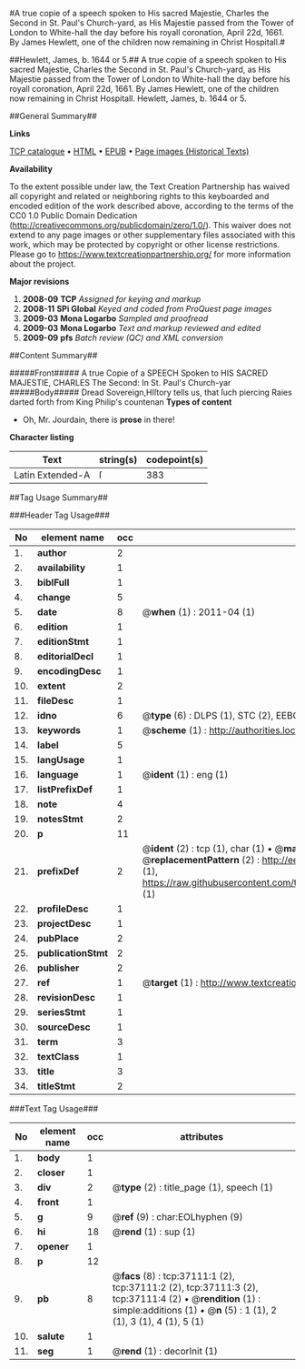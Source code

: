 #A true copie of a speech spoken to His sacred Majestie, Charles the Second in St. Paul's Church-yard, as His Majestie passed from the Tower of London to White-hall the day before his royall coronation, April 22d, 1661. By James Hewlett, one of the children now remaining in Christ Hospitall.#

##Hewlett, James, b. 1644 or 5.##
A true copie of a speech spoken to His sacred Majestie, Charles the Second in St. Paul's Church-yard, as His Majestie passed from the Tower of London to White-hall the day before his royall coronation, April 22d, 1661. By James Hewlett, one of the children now remaining in Christ Hospitall.
Hewlett, James, b. 1644 or 5.

##General Summary##

**Links**

[TCP catalogue](http://www.ota.ox.ac.uk/tcp/)  • 
[HTML](http://tei.it.ox.ac.uk/tcp/Texts-HTML/free/A43/A43472.html)  • 
[EPUB](http://tei.it.ox.ac.uk/tcp/Texts-EPUB/free/A43/A43472.epub) • 
[Page images (Historical Texts)](https://historicaltexts.jisc.ac.uk/eebo-99832637e)

**Availability**

To the extent possible under law, the Text Creation Partnership has waived all copyright and related or neighboring rights to this keyboarded and encoded edition of the work described above, according to the terms of the CC0 1.0 Public Domain Dedication (http://creativecommons.org/publicdomain/zero/1.0/). This waiver does not extend to any page images or other supplementary files associated with this work, which may be protected by copyright or other license restrictions. Please go to https://www.textcreationpartnership.org/ for more information about the project.

**Major revisions**

1. __2008-09__ __TCP__ *Assigned for keying and markup*
1. __2008-11__ __SPi Global__ *Keyed and coded from ProQuest page images*
1. __2009-03__ __Mona Logarbo__ *Sampled and proofread*
1. __2009-03__ __Mona Logarbo__ *Text and markup reviewed and edited*
1. __2009-09__ __pfs__ *Batch review (QC) and XML conversion*

##Content Summary##

#####Front#####
A true Copie of a SPEECH Spoken to HIS SACRED MAJESTIE, CHARLES The Second: In St. Paul's Church-yar
#####Body#####
Dread Sovereign,HIſtory tells us, that ſuch piercing Raies darted forth from King Philip's countenan
**Types of content**

  * Oh, Mr. Jourdain, there is **prose** in there!

**Character listing**


|Text|string(s)|codepoint(s)|
|---|---|---|
|Latin Extended-A|ſ|383|

##Tag Usage Summary##

###Header Tag Usage###

|No|element name|occ|attributes|
|---|---|---|---|
|1.|__author__|2||
|2.|__availability__|1||
|3.|__biblFull__|1||
|4.|__change__|5||
|5.|__date__|8| @__when__ (1) : 2011-04 (1)|
|6.|__edition__|1||
|7.|__editionStmt__|1||
|8.|__editorialDecl__|1||
|9.|__encodingDesc__|1||
|10.|__extent__|2||
|11.|__fileDesc__|1||
|12.|__idno__|6| @__type__ (6) : DLPS (1), STC (2), EEBO-CITATION (1), PROQUEST (1), VID (1)|
|13.|__keywords__|1| @__scheme__ (1) : http://authorities.loc.gov/ (1)|
|14.|__label__|5||
|15.|__langUsage__|1||
|16.|__language__|1| @__ident__ (1) : eng (1)|
|17.|__listPrefixDef__|1||
|18.|__note__|4||
|19.|__notesStmt__|2||
|20.|__p__|11||
|21.|__prefixDef__|2| @__ident__ (2) : tcp (1), char (1)  •  @__matchPattern__ (2) : ([0-9\-]+):([0-9IVX]+) (1), (.+) (1)  •  @__replacementPattern__ (2) : http://eebo.chadwyck.com/downloadtiff?vid=$1&page=$2 (1), https://raw.githubusercontent.com/textcreationpartnership/Texts/master/tcpchars.xml#$1 (1)|
|22.|__profileDesc__|1||
|23.|__projectDesc__|1||
|24.|__pubPlace__|2||
|25.|__publicationStmt__|2||
|26.|__publisher__|2||
|27.|__ref__|1| @__target__ (1) : http://www.textcreationpartnership.org/docs/. (1)|
|28.|__revisionDesc__|1||
|29.|__seriesStmt__|1||
|30.|__sourceDesc__|1||
|31.|__term__|3||
|32.|__textClass__|1||
|33.|__title__|3||
|34.|__titleStmt__|2||


###Text Tag Usage###

|No|element name|occ|attributes|
|---|---|---|---|
|1.|__body__|1||
|2.|__closer__|1||
|3.|__div__|2| @__type__ (2) : title_page (1), speech (1)|
|4.|__front__|1||
|5.|__g__|9| @__ref__ (9) : char:EOLhyphen (9)|
|6.|__hi__|18| @__rend__ (1) : sup (1)|
|7.|__opener__|1||
|8.|__p__|12||
|9.|__pb__|8| @__facs__ (8) : tcp:37111:1 (2), tcp:37111:2 (2), tcp:37111:3 (2), tcp:37111:4 (2)  •  @__rendition__ (1) : simple:additions (1)  •  @__n__ (5) : 1 (1), 2 (1), 3 (1), 4 (1), 5 (1)|
|10.|__salute__|1||
|11.|__seg__|1| @__rend__ (1) : decorInit (1)|
